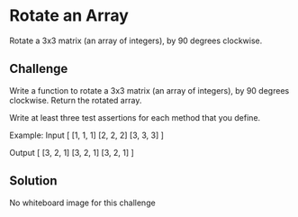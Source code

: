 # Rotate an Array
Rotate a 3x3 matrix (an array of integers), by 90 degrees clockwise.

## Challenge
Write a function to rotate a 3x3 matrix (an array of integers), by 90 degrees clockwise. Return the rotated array.

Write at least three test assertions for each method that you define.

Example:
Input
[
    [1, 1, 1]
    [2, 2, 2]
    [3, 3, 3]
]

Output
[
    [3, 2, 1]
    [3, 2, 1]
    [3, 2, 1]
]

## Solution
No whiteboard image for this challenge
